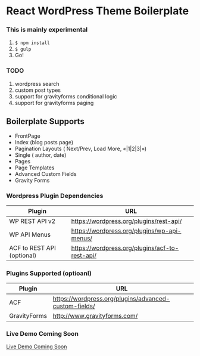 # React WordPress Theme Boilerplate

### This is mainly experimental

1. `$ npm install`
1. `$ gulp`
1. Go!

### TODO

1. wordpress search
1. custom post types
1. support for gravityforms conditional logic
1. support for gravityforms paging

## Boilerplate Supports

- FrontPage
- Index (blog posts page)
- Pagination Layouts ( Next/Prev, Load More, «|1|2|3|»)
- Single ( author, date)
- Pages
- Page Templates
- Advanced Custom Fields
- Gravity Forms

### Wordpress Plugin Dependencies

| Plugin  | URL |
|---------|-----|
| WP REST API v2 | https://wordpress.org/plugins/rest-api/ |
| WP API Menus | https://wordpress.org/plugins/wp-api-menus/ |
| ACF to REST API (optional) | https://wordpress.org/plugins/acf-to-rest-api/ |


### Plugins Supported (optioanl)

| Plugin  | URL |
|---------|-----|
| ACF | https://wordpress.org/plugins/advanced-custom-fields/ |
| GravityForms | http://www.gravityforms.com/ |

### Live Demo Coming Soon

[Live Demo Coming Soon](#)